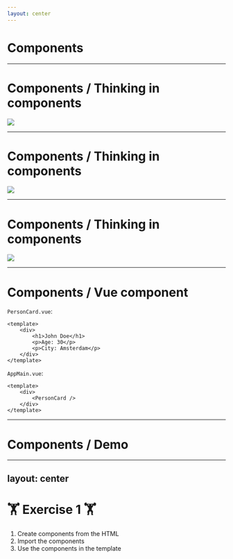 ```yaml
---
layout: center
---
```


# Components

---

# Components / Thinking in components

<img src="/images/components-empty.png" :style="{ maxHeight: '90%' }" />

---

# Components / Thinking in components

<img src="/images/components-base.png" :style="{ maxHeight: '90%' }" />

---

# Components / Thinking in components

<img src="/images/components-all.png" :style="{ maxHeight: '90%' }" />

---

# Components / Vue component

`PersonCard.vue`:

```vue
<template>
    <div>
        <h1>John Doe</h1>
        <p>Age: 30</p>
        <p>City: Amsterdam</p>
    </div>
</template>
```

`AppMain.vue`:

```vue
<template>
    <div>
        <PersonCard />
    </div>
</template>
```

---

# Components / Demo

<StackBlitzEmbed id="vue-nr25zh" file="src/components/PersonCard.vue" />

---
layout: center
---

# 🏋️ Exercise 1 🏋️

1. Create components from the HTML
2. Import the components
3. Use the components in the template
